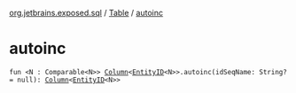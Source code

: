 [org.jetbrains.exposed.sql](../index.md) / [Table](index.md) / [autoinc](.)

# autoinc

`fun <N : Comparable<N>> `[`Column`](../-column/index.md)`<`[`EntityID`](../../org.jetbrains.exposed.dao/-entity-i-d/index.md)`<N>>.autoinc(idSeqName: String? = null): `[`Column`](../-column/index.md)`<`[`EntityID`](../../org.jetbrains.exposed.dao/-entity-i-d/index.md)`<N>>`